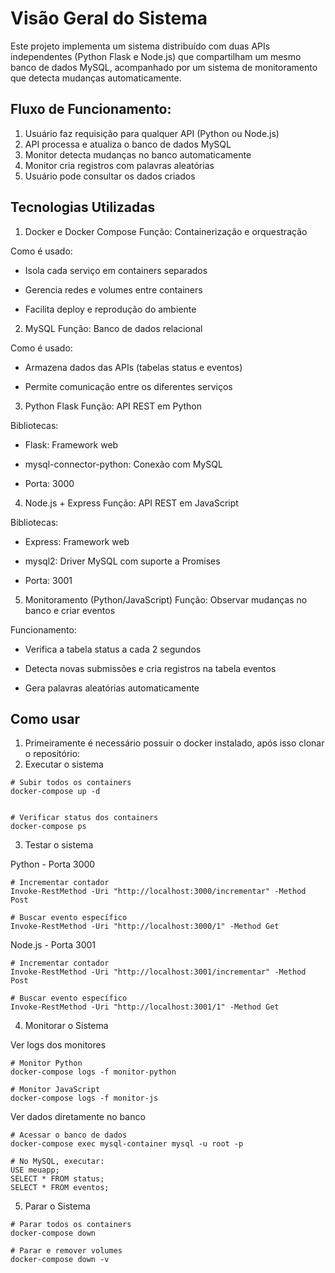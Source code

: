 # Visão Geral do Sistema
Este projeto implementa um sistema distribuído com duas APIs independentes (Python Flask e Node.js) que compartilham um mesmo banco de dados MySQL, acompanhado por um sistema de monitoramento que detecta mudanças automaticamente.

## Fluxo de Funcionamento:
1. Usuário faz requisição para qualquer API (Python ou Node.js)
2. API processa e atualiza o banco de dados MySQL
3. Monitor detecta mudanças no banco automaticamente
4. Monitor cria registros com palavras aleatórias
5. Usuário pode consultar os dados criados

## Tecnologias Utilizadas
1. Docker e Docker Compose
Função: Containerização e orquestração

Como é usado:

* Isola cada serviço em containers separados

* Gerencia redes e volumes entre containers

* Facilita deploy e reprodução do ambiente

2. MySQL
Função: Banco de dados relacional

Como é usado:

* Armazena dados das APIs (tabelas status e eventos)

* Permite comunicação entre os diferentes serviços

3. Python Flask
Função: API REST em Python

Bibliotecas:

* Flask: Framework web

* mysql-connector-python: Conexão com MySQL

* Porta: 3000

4. Node.js + Express
Função: API REST em JavaScript

Bibliotecas:

* Express: Framework web

* mysql2: Driver MySQL com suporte a Promises

* Porta: 3001

5. Monitoramento (Python/JavaScript)
Função: Observar mudanças no banco e criar eventos

Funcionamento:

* Verifica a tabela status a cada 2 segundos

* Detecta novas submissões e cria registros na tabela eventos

* Gera palavras aleatórias automaticamente

## Como usar

1. Primeiramente é necessário possuir o docker instalado, após isso clonar o repositório:
2. Executar o sistema
```
# Subir todos os containers
docker-compose up -d


# Verificar status dos containers
docker-compose ps

```
3. Testar o sistema

Python - Porta 3000
```
# Incrementar contador
Invoke-RestMethod -Uri "http://localhost:3000/incrementar" -Method Post

# Buscar evento específico
Invoke-RestMethod -Uri "http://localhost:3000/1" -Method Get

```
Node.js - Porta 3001
```
# Incrementar contador
Invoke-RestMethod -Uri "http://localhost:3001/incrementar" -Method Post

# Buscar evento específico
Invoke-RestMethod -Uri "http://localhost:3001/1" -Method Get
```

4. Monitorar o Sistema

Ver logs dos monitores
```
# Monitor Python
docker-compose logs -f monitor-python

# Monitor JavaScript
docker-compose logs -f monitor-js
``` 
Ver dados diretamente no banco

```
# Acessar o banco de dados
docker-compose exec mysql-container mysql -u root -p

# No MySQL, executar:
USE meuapp;
SELECT * FROM status;
SELECT * FROM eventos;
```
5. Parar o Sistema
```
# Parar todos os containers
docker-compose down

# Parar e remover volumes
docker-compose down -v
```
